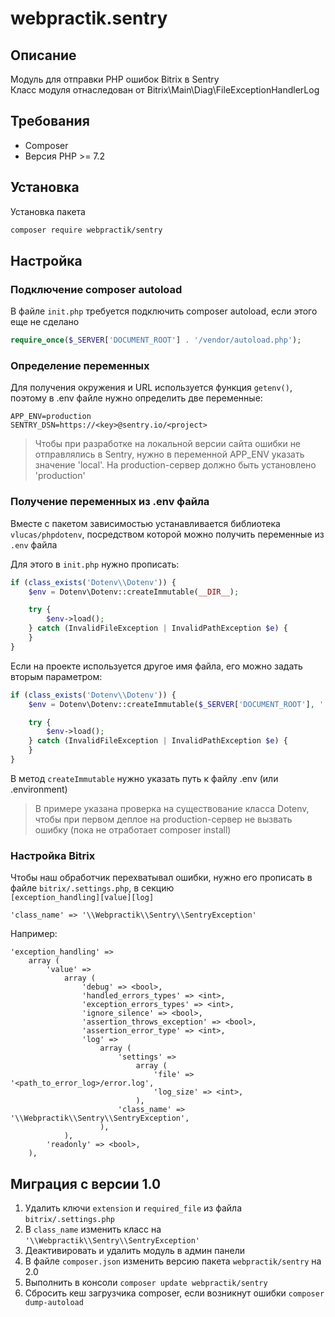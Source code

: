 # webpractik.sentry

## Описание

Модуль для отправки PHP ошибок Bitrix в Sentry  
Класс модуля отнаследован от Bitrix\Main\Diag\FileExceptionHandlerLog

## Требования

- Composer
- Версия PHP >= 7.2

## Установка

Установка пакета
```bash
composer require webpractik/sentry
```

## Настройка

### Подключение composer autoload

В файле `init.php` требуется подключить composer autoload, если этого еще не сделано

```php
require_once($_SERVER['DOCUMENT_ROOT'] . '/vendor/autoload.php');
```

### Определение переменных

Для получения окружения и URL используется функция `getenv()`, поэтому в .env файле нужно определить две переменные:

```dotenv
APP_ENV=production
SENTRY_DSN=https://<key>@sentry.io/<project>
```

> Чтобы при разработке на локальной версии сайта ошибки не отправлялись в Sentry, нужно в переменной APP_ENV указать значение 'local'. На production-сервер должно быть установлено 'production'

### Получение переменных из .env файла

Вместе с пакетом зависимостью устанавливается библиотека `vlucas/phpdotenv`, посредством которой можно получить переменные из `.env` файла

Для этого в `init.php` нужно прописать:

```php
if (class_exists('Dotenv\\Dotenv')) {
    $env = Dotenv\Dotenv::createImmutable(__DIR__);

    try {
        $env->load();
    } catch (InvalidFileException | InvalidPathException $e) {
    }
}
``` 

Если на проекте используется другое имя файла, его можно задать вторым параметром:

```php
if (class_exists('Dotenv\\Dotenv')) {
    $env = Dotenv\Dotenv::createImmutable($_SERVER['DOCUMENT_ROOT'], '.environment');

    try {
        $env->load();
    } catch (InvalidFileException | InvalidPathException $e) {
    }
}
``` 

В метод `createImmutable` нужно указать путь к файлу .env (или .environment)  

> В примере указана проверка на существование класса Dotenv, чтобы при первом деплое на production-сервер не вызвать ошибку (пока не отработает composer install)


### Настройка Bitrix

Чтобы наш обработчик перехватывал ошибки, нужно его прописать в файле `bitrix/.settings.php`, в секцию  
`[exception_handling][value][log]`

```
'class_name' => '\\Webpractik\\Sentry\\SentryException'
```

Например:

```
'exception_handling' =>
    array (
        'value' =>
            array (
                'debug' => <bool>,
                'handled_errors_types' => <int>,
                'exception_errors_types' => <int>,
                'ignore_silence' => <bool>,
                'assertion_throws_exception' => <bool>,
                'assertion_error_type' => <int>,
                'log' =>
                    array (
                        'settings' =>
                            array (
                                'file' => '<path_to_error_log>/error.log',
                                'log_size' => <int>,
                            ),
                        'class_name' => '\\Webpractik\\Sentry\\SentryException',
                    ),
            ),
        'readonly' => <bool>,
    ),
```

## Миграция с версии 1.0

1. Удалить ключи `extension` и `required_file` из файла `bitrix/.settings.php`
2. В `class_name` изменить класс на `'\\Webpractik\\Sentry\\SentryException'`
3. Деактивировать и удалить модуль в админ панели
4. В файле `composer.json` изменить версию пакета `webpractik/sentry` на 2.0
5. Выполнить в консоли `composer update webpractik/sentry`
6. Сбросить кеш загрузчика composer, если возникнут ошибки `composer dump-autoload`
